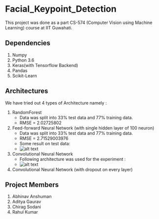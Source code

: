 # Facial_Keypoint_Detection

This project was done as a part CS-574 (Computer Vision using Machine Learning) course at IIT Guwahati.

## Dependencies
1. Numpy
2. Python 3.6
3. Keras(with Tensorflow Backend)
4. Pandas
5. Scikit-Learn

## Architectures 
We have tried out 4 types of Architecture namely :
1) RandomForest
   * Data was split into 33% test data and 77% training data.
   * RMSE = 2.02725802
2) Feed-forward Neural Network (with single hidden layer of 100 neuron)
   * Data was split into 33% test data and 77% training data.
   * RMSE = 2.71529003976
   * Some result on test data: 
   * ![alt text](http://danielnouri.org/media/kfkd/samples1.png)
3) Convolutional Neural Network 
   * Following architecture was used for the experiment :
   * ![alt text](screenshots/save.PNG)
4) Convolutional Neural Network (with dropout on every layer)

## Project Members
1. Abhinav Anshuman
2. Aditya Gaurav
3. Chirag Sodani
4. Rahul Kumar

